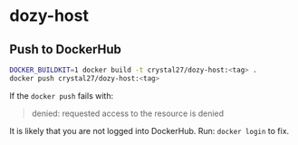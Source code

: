 # dozy-host

## Push to DockerHub

```sh
DOCKER_BUILDKIT=1 docker build -t crystal27/dozy-host:<tag> .
docker push crystal27/dozy-host:<tag>
```

If the `docker push` fails with:

> denied: requested access to the resource is denied

It is likely that you are not logged into DockerHub. Run: `docker login` to fix.